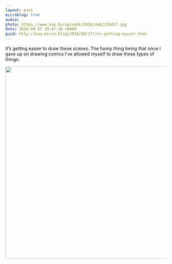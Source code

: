 ```yaml
---
layout: post
microblog: true
audio: 
photo: https://www.kaa.bz/uploads/2018/da6232bd17.jpg
date: 2018-09-27 19:47:16 +0400
guid: http://kaa.micro.blog/2018/09/27/its-getting-easier.html
---
```

It’s getting easier to draw these scenes. The funny thing being that once I gave up on drawing comics I’ve allowed myself to draw these types of things.

<img src="https://www.kaa.bz/uploads/2018/da6232bd17.jpg" width="600" height="600" />
